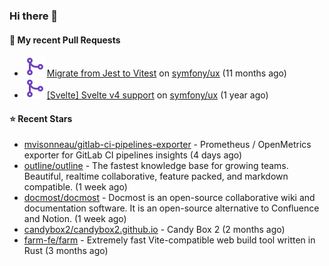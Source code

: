 ### Hi there 👋

#### 🔨 My recent Pull Requests

- ![](./assets/pr-merged.svg) [Migrate from Jest to Vitest](https://github.com/symfony/ux/pull/1202) on [symfony/ux](https://github.com/symfony/ux) (11 months ago)
- ![](./assets/pr-merged.svg) [[Svelte] Svelte v4 support](https://github.com/symfony/ux/pull/1018) on [symfony/ux](https://github.com/symfony/ux) (1 year ago)

#### ⭐ Recent Stars

- [mvisonneau/gitlab-ci-pipelines-exporter](https://github.com/mvisonneau/gitlab-ci-pipelines-exporter) - Prometheus / OpenMetrics exporter for GitLab CI pipelines insights (4 days ago)
- [outline/outline](https://github.com/outline/outline) - The fastest knowledge base for growing teams. Beautiful, realtime collaborative, feature packed, and markdown compatible. (1 week ago)
- [docmost/docmost](https://github.com/docmost/docmost) - Docmost is an open-source collaborative wiki and documentation software. It is an open-source alternative to Confluence and Notion. (1 week ago)
- [candybox2/candybox2.github.io](https://github.com/candybox2/candybox2.github.io) - Candy Box 2 (2 months ago)
- [farm-fe/farm](https://github.com/farm-fe/farm) - Extremely fast Vite-compatible web build tool written in Rust (3 months ago)